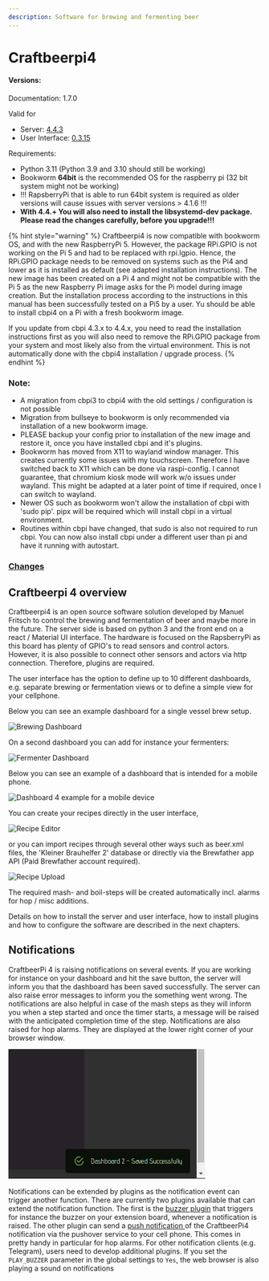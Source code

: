 ```yaml
---
description: Software for brewing and fermenting beer
---
```


# Craftbeerpi4

#### Versions:

Documentation: 1.7.0

Valid for 
- Server: [4.4.3](https://pypi.org/project/cbpi4/)
- User Interface: [0.3.15](https://pypi.org/project/cbpi4gui/)

Requirements:
- Python 3.11 (Python 3.9 and 3.10 should still be working)
- Bookworm <strong>64bit</strong> is the recommended OS for the raspberry pi (32 bit system might not be working)
- !!! RapsberryPi that is able to run 64bit system is required as older versions will cause issues with server versions > 4.1.6 !!!
- <strong>With 4.4.+ You will also need to install the libsystemd-dev package. Please read the changes carefully, before you upgrade!!!</strong>

{% hint style="warning" %}
Craftbeerpi4 is now compatible with bookworm OS, and with the new RaspberryPi 5. However, the package RPi.GPIO is not working on the Pi 5 and had to be replaced with rpi.lgpio. Hence, the RPi.GPIO package needs to be removed on systems such as the Pi4 and lower as it is installed as default (see adapted installation instructions). The new image has been created on a Pi 4 and might not be compatible with the Pi 5 as the new Raspberry Pi image asks for the Pi model during image creation. But the installation process according to the instructions in this manual has been successfully tested on a Pi5 by a user. Yu should be able to install cbpi4 on a Pi with a fresh bookworm image.

If you update from cbpi 4.3.x to 4.4.x, you need to read the installation instructions first as you will also need to remove the RPi.GPIO package from your system and most likely also from the virtual environment. This is not automatically done with the cbpi4 installation / upgrade process.
{% endhint %}

### Note:
- A migration from cbpi3 to cbpi4 with the old settings / configuration is not possible
- Migration from bullseye to bookworm is only recommended via installation of a new bookworm image.
- PLEASE backup your config prior to installation of the new image and restore it, once you have installed cbpi and it's plugins.
- Bookworm has moved from X11 to wayland window manager. This creates currently some issues with my touchscreen. Therefore I have switched back to X11 which can be done via raspi-config. I cannot guarantee, that chromium kiosk mode will work w/o issues under wayland. This might be adapted at a later point of time if required, once I can switch to wayland.
- Newer OS such as bookworm won't allow the installation of cbpi with 'sudo pip'. pipx will be required which will install cbpi in a virtual environment.
- Routines within cbpi have changed, that sudo is also not required to run cbpi. You can now also install cbpi under a different user than pi and have it running with autostart.

### [Changes](master/Changes.md)

## Craftbeerpi 4 overview

Craftbeerpi4 is an open source software solution developed by Manuel Fritsch to control the brewing and fermentation of beer and maybe more in the future. The server side is based on python 3 and the front end on a react / Material UI interface. The hardware is focused on the RapsberryPi as this board has plenty of GPIO's to read sensors and control actors. However, it is also possible to connect other sensors and actors via http connection. Therefore, plugins are required.

The user interface has the option to define up to 10 different dashboards, e.g. separate brewing or fermentation views or to define a simple view for your cellphone.

Below you can see an example dashboard for a single vessel brew setup.

![Brewing Dashboard](.gitbook/assets/cbpi4\_brew.png)

On a second dashboard you can add for instance your fermenters:

![Fermenter Dashboard](.gitbook/assets/cbp4\_ferment.png)

Below you can see an example of a dashboard that is intended for a mobile phone.

![Dashboard 4 example for a mobile device](.gitbook/assets/cbpi\_mobile\_dashboard.jpg)

You can create your recipes directly in the user interface,

![Recipe Editor](.gitbook/assets/cbpi4\_mash\_profile.png)

or you can import recipes through several other ways such as beer.xml files, the 'Kleiner Brauhelfer 2' database or directly via the Brewfather app API (Paid Brewfather account required).

![Recipe Upload](.gitbook/assets/cbpi4\_recipe\_upload.png)

The required mash- and boil-steps will be created automatically incl. alarms for hop / misc additions.

Details on how to install the server and user interface, how to install plugins and how to configure the software are described in the next chapters.

## Notifications

CraftbeerPi 4 is raising notifications on several events. If you are working for instance on your dashboard and hit the save button, the server will inform you that the dashboard has been saved successfully. The server can also raise error messages to inform you the something went wrong. The notifications are also helpful in case of the mash steps as they will inform you when a step started and once the timer starts, a message will be raised with the anticipated completion time of the step. Notifications are also raised for hop alarms. They are displayed at the lower right corner of your browser window.

![CraftbeerPi 4 Notification in browser window](.gitbook/assets/cbpi4-notofocation.png)

Notifications can be extended by plugins as the notification event can trigger another function. There are currently two plugins available that can extend the notification function. The first is the [buzzer plugin](https://github.com/PiBrewing/cbpi4-buzzer) that triggers for instance the buzzer on your extension board, whenever a notification is raised. The other plugin can send a [push notification ](https://github.com/PiBrewing/cbpi4-PushOver)of the CraftbeerPi4 notification via the pushover service to your cell phone. This comes in pretty handy in particular for hop alarms. For other notification clients (e.g. Telegram), users need to develop additional plugins. If you set the `PLAY_BUZZER` parameter in the global settings to `Yes`, the web browser is also playing a sound on notifications
